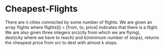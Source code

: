 # Cheapest-Flights
There are n cities connected by some number of flights. We are given an array flights where flights[i] = [from, to, price] indicates that there is a flight.
We are also given three integers src(city from which we are flying), dest(city where we have to reach) and k(minimum number of stops), returns the cheapest price from src to dest with almost k stops.
